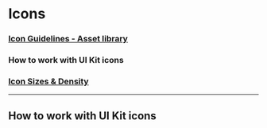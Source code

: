 
# Icons

### [Icon Guidelines - Asset library](../icon-guidelines-asset-library)
### How to work with UI Kit icons
### [Icon Sizes & Density](../icon-sizes-and-density)

<hr>

## How to work with UI Kit icons
